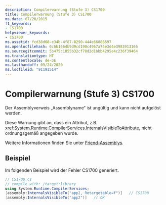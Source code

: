 ```yaml
---
description: Compilerwarnung (Stufe 3) CS1700
title: Compilerwarnung (Stufe 3) CS1700
ms.date: 07/20/2015
f1_keywords:
- CS1700
helpviewer_keywords:
- CS1700
ms.assetid: fcd38d68-e34b-4f87-8290-444e66886597
ms.openlocfilehash: 0c6b1664b9d9cd190c4967a74e3d4e3983913166
ms.sourcegitcommit: 5b475c1855b32cf78d2d1bbb4295e4c236f39464
ms.translationtype: HT
ms.contentlocale: de-DE
ms.lasthandoff: 09/24/2020
ms.locfileid: "91191514"
---
```

# <a name="compiler-warning-level-3-cs1700"></a>Compilerwarnung (Stufe 3) CS1700

Der Assemblyverweis „Assemblyname“ ist ungültig und kann nicht aufgelöst werden.  
  
 Diese Warnung gibt an, dass ein Attribut, z.B. <xref:System.Runtime.CompilerServices.InternalsVisibleToAttribute>, nicht ordnungsgemäß angegeben wurde.  
  
 Weitere Informationen finden Sie unter [Friend-Assemblys](../../../standard/assembly/friend.md).  
  
## <a name="example"></a>Beispiel  

 Im folgenden Beispiel wird der Fehler CS1700 generiert.  
  
```csharp  
// CS1700.cs  
// compile with: /target:library  
using System.Runtime.CompilerServices;  
[assembly:InternalsVisibleTo("app2, Retargetable=f")]   // CS1700  
[assembly:InternalsVisibleTo("app2")]   // OK  
```

